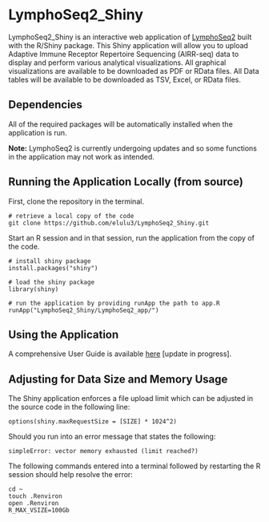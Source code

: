 # LymphoSeq2_Shiny

LymphoSeq2_Shiny is an interactive web application of [LymphoSeq2](https://github.com/shashidhar22/LymphoSeq2/tree/v0.0.0.9000) built with the R/Shiny package. This Shiny application will allow you to upload Adaptive Immune Receptor Repertoire Sequencing (AIRR-seq) data to display and perform various analytical visualizations. All graphical visualizations are available to be downloaded as PDF or RData files. All Data tables will be available to be downloaded as TSV, Excel, or RData files.

## Dependencies

All of the required packages will be automatically installed when the application is run.

**Note:** LymphoSeq2 is currently undergoing updates and so some functions in the application may not work as intended.

## Running the Application Locally (from source)

First, clone the repository in the terminal.

```
# retrieve a local copy of the code
git clone https://github.com/elulu3/LymphoSeq2_Shiny.git
```

Start an R session and in that session, run the application from the copy of the code.

```
# install shiny package
install.packages("shiny")

# load the shiny package
library(shiny)

# run the application by providing runApp the path to app.R
runApp("LymphoSeq2_Shiny/LymphoSeq2_app/")
```

## Using the Application

A comprehensive User Guide is available [here](https://elulu3.github.io/LymphoSeq2_Shiny/) [update in progress].

## Adjusting for Data Size and Memory Usage

The Shiny application enforces a file upload limit which can be adjusted in the source code in the following line:

```
options(shiny.maxRequestSize = [SIZE] * 1024^2)
```

Should you run into an error message that states the following:

```
simpleError: vector memory exhausted (limit reached?)
```
The following commands entered into a terminal followed by restarting the R session should help resolve the error:

```
cd ~ 
touch .Renviron 
open .Renviron 
R_MAX_VSIZE=100Gb
```


